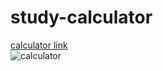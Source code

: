 # study-calculator
[calculator link](https://codepen.io/selman-s/full/wvpZNxM)
<br>
![calculator](https://user-images.githubusercontent.com/97898216/166164092-815d277c-3ed2-4792-b163-ed599ae69fd1.png)
